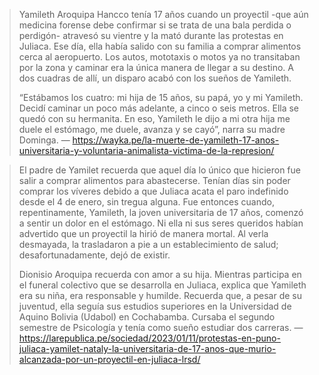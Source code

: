 > Yamileth Aroquipa Hancco tenía 17 años cuando un proyectil -que aún medicina forense debe confirmar si se trata de una bala perdida o perdigón- atravesó su vientre y la mató durante las protestas en Juliaca. Ese día, ella había salido con su familia a comprar alimentos cerca al aeropuerto. Los autos, mototaxis o motos ya no transitaban por la zona y caminar era la única manera de llegar a su destino. A dos cuadras de allí, un disparo acabó con los sueños de Yamileth.
>
> “Estábamos los cuatro: mi hija de 15 años, su papá, yo y mi Yamileth. Decidí caminar un poco más adelante, a cinco o seis metros. Ella se quedó con su hermanita. En eso, Yamileth le dijo a mi otra hija me duele el estómago, me duele, avanza y se cayó”, narra su madre Dominga.
> — https://wayka.pe/la-muerte-de-yamileth-17-anos-universitaria-y-voluntaria-animalista-victima-de-la-represion/

> El padre de Yamilet recuerda que aquel día lo único que hicieron fue salir a comprar alimentos para abastecerse. Tenían días sin poder comprar los víveres debido a que Juliaca acata el paro indefinido desde el 4 de enero, sin tregua alguna. Fue entonces cuando, repentinamente, Yamileth, la joven universitaria de 17 años, comenzó a sentir un dolor en el estómago. Ni ella ni sus seres queridos habían advertido que un proyectil la hirió de manera mortal. Al verla desmayada, la trasladaron a pie a un establecimiento de salud; desafortunadamente, dejó de existir.
>
> Dionisio Aroquipa recuerda con amor a su hija. Mientras participa en el funeral colectivo que se desarrolla en Juliaca, explica que Yamileth era su niña, era responsable y humilde. Recuerda que, a pesar de su juventud, ella seguía sus estudios superiores en la Universidad de Aquino Bolivia (Udabol) en Cochabamba. Cursaba el segundo semestre de Psicología y tenía como sueño estudiar dos carreras.
> — https://larepublica.pe/sociedad/2023/01/11/protestas-en-puno-juliaca-yamilet-nataly-la-universitaria-de-17-anos-que-murio-alcanzada-por-un-proyectil-en-juliaca-lrsd/
